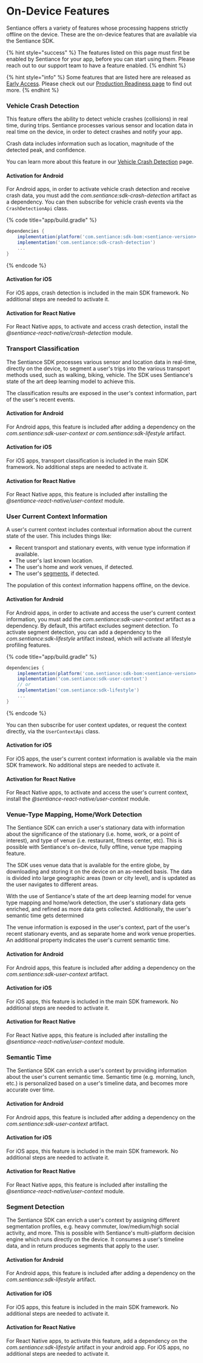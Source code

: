 # On-Device Features

Sentiance offers a variety of features whose processing happens strictly offline on the device. These are the on-device features that are available via the Sentiance SDK.

{% hint style="success" %}
The features listed on this page must first be enabled by Sentiance for your app, before you can start using them. Please reach out to our support team to have a feature enabled.
{% endhint %}

{% hint style="info" %}
Some features that are listed here are released as [Early Access](feature-production-readiness.md). Please check out our [Production Readiness page](feature-production-readiness.md) to find out more.
{% endhint %}

### Vehicle Crash Detection

This feature offers the ability to detect vehicle crashes (collisions) in real time, during trips. Sentiance processes various sensor and location data in real time on the device, in order to detect crashes and notify your app.

Crash data includes information such as location, magnitude of the detected peak, and confidence.

You can learn more about this feature in our [Vehicle Crash Detection](../../guide/vehicle-crash-detection.md) page.

#### Activation for Android

For Android apps, in order to activate vehicle crash detection and receive crash data, you must add the _com.sentiance:sdk-crash-detection_ artifact as a dependency. You can then subscribe for vehicle crash events via the `CrashDetectionApi` class.

{% code title="app/build.gradle" %}
```groovy
dependencies {
    implementation(platform('com.sentiance:sdk-bom:<sentiance-version>'))
    implementation('com.sentiance:sdk-crash-detection')
    ...
}
```
{% endcode %}

#### Activation for iOS

For iOS apps, crash detection is included in the main SDK framework. No additional steps are needed to activate it.

#### Activation for React Native

For React Native apps, to activate and access crash detection, install the _@sentiance-react-native/crash-detection_ module.

### Transport Classification

The Sentiance SDK processes various sensor and location data in real-time, directly on the device, to segment a user's trips into the various transport methods used, such as walking, biking, vehicle. The SDK uses Sentiance's state of the art deep learning model to achieve this.

The classification results are exposed in the user's context information, part of the user's recent events.

#### Activation for Android

For Android apps, this feature is included after adding a dependency on the _com.sentiance:sdk-user-context or com.sentiance:sdk-lifestyle_ artifact.

#### Activation for iOS

For iOS apps, transport classification is included in the main SDK framework. No additional steps are needed to activate it.

#### Activation for React Native

For React Native apps, this feature is included after installing the _@sentiance-react-native/user-context_ module.

### User Current Context Information

A user's current context includes contextual information about the current state of the user. This includes things like:

* Recent transport and stationary events, with venue type information if available.
* The user's last known location.
* The user's home and work venues, if detected.
* The user's [segments](../../library/segments.md), if detected.

The population of this context information happens offline, on the device.

#### Activation for Android

For Android apps, in order to activate and access the user's current context information, you must add the _com.sentiance:sdk-user-context_ artifact as a dependency. By default, this artifact excludes segment detection. To activate segment detection, you can add a dependency to the _com.sentiance:sdk-lifestyle_ artifact instead, which will activate all lifestyle profiling features.

{% code title="app/build.gradle" %}
```groovy
dependencies {
    implementation(platform('com.sentiance:sdk-bom:<sentiance-version>'))
    implementation('com.sentiance:sdk-user-context')
    // or
    implementation('com.sentiance:sdk-lifestyle')
    ...
}
```
{% endcode %}

You can then subscribe for user context updates, or request the context directly, via the `UserContextApi` class.

#### Activation for iOS

For iOS apps, the user's current context information is available via the main SDK framework. No additional steps are needed to activate it.

#### Activation for React Native

For React Native apps, to activate and access the user's current context, install the _@sentiance-react-native/user-context_ module.

### Venue-Type Mapping, Home/Work Detection

The Sentiance SDK can enrich a user's stationary data with information about the significance of the stationary (i.e. home, work, or a point of interest), and type of venue (i.e. restaurant, fitness center, etc). This is possible with Sentiance's on-device, fully offline, venue type mapping feature.

The SDK uses venue data that is available for the entire globe, by downloading and storing it on the device on an as-needed basis. The data is divided into large geographic areas (town or city level), and is updated as the user navigates to different areas.

With the use of Sentiance's state of the art deep learning model for venue type mapping and home/work detection, the user's stationary data gets enriched, and refined as more data gets collected. Additionally, the user's semantic time gets determined

The venue information is exposed in the user's context, part of the user's recent stationary events, and as separate home and work venue properties. An additional property indicates the user's current semantic time.

#### Activation for Android

For Android apps, this feature is included after adding a dependency on the _com.sentiance:sdk-user-context_ artifact.

#### Activation for iOS

For iOS apps, this feature is included in the main SDK framework. No additional steps are needed to activate it.

#### Activation for React Native

For React Native apps, this feature is included after installing the _@sentiance-react-native/user-context_ module.

### Semantic Time

The Sentiance SDK can enrich a user's context by providing information about the user's current semantic time. Semantic time (e.g. morning, lunch, etc.) is personalized based on a user's timeline data, and becomes more accurate over time.

#### Activation for Android

For Android apps, this feature is included after adding a dependency on the _com.sentiance:sdk-user-context_ artifact.

#### Activation for iOS

For iOS apps, this feature is included in the main SDK framework. No additional steps are needed to activate it.

#### Activation for React Native

For React Native apps, this feature is included after installing the _@sentiance-react-native/user-context_ module.

### Segment Detection

The Sentiance SDK can enrich a user's context by assigning different segmentation profiles, e.g. heavy commuter, low/medium/high social activity, and more. This is possible with Sentiance's multi-platform decision engine which runs directly on the device. It consumes a user's timeline data, and in return produces segments that apply to the user.

#### Activation for Android

For Android apps, this feature is included after adding a dependency on the _com.sentiance:sdk-lifestyle_ artifact.

#### Activation for iOS

For iOS apps, this feature is included in the main SDK framework. No additional steps are needed to activate it.

#### Activation for React Native

For React Native apps, to activate this feature, add a dependency on the _com.sentiance:sdk-lifestyle_ artifact in your android app. For iOS apps, no additional steps are needed to activate it.
